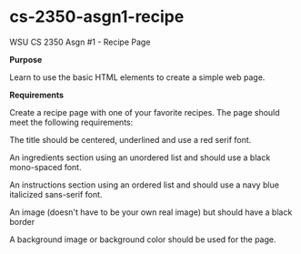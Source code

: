 # cs-2350-asgn1-recipe
WSU CS 2350 Asgn #1 - Recipe Page

__Purpose__

Learn to use the basic HTML elements to create a simple web page.



__Requirements__

Create a recipe page with one of your favorite recipes.  The page should meet the following requirements:


The title should be centered, underlined and use a red serif font.

An ingredients section using an unordered list and should use a black mono-spaced font.

An instructions section using an ordered list and should use a navy blue italicized sans-serif font.

An image (doesn't have to be your own real image) but should have a black border

A background image or background color should be used for the page.
